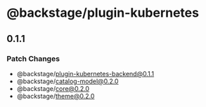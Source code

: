 # @backstage/plugin-kubernetes

## 0.1.1
### Patch Changes

  - @backstage/plugin-kubernetes-backend@0.1.1
  - @backstage/catalog-model@0.2.0
  - @backstage/core@0.2.0
  - @backstage/theme@0.2.0
